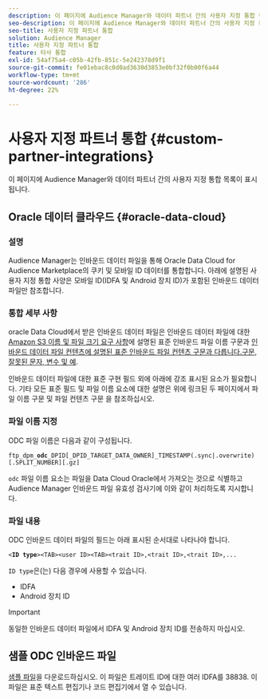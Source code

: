 ```yaml
---
description: 이 페이지에 Audience Manager와 데이터 파트너 간의 사용자 지정 통합 목록이 표시됩니다.
seo-description: 이 페이지에 Audience Manager와 데이터 파트너 간의 사용자 지정 통합 목록이 표시됩니다.
seo-title: 사용자 지정 파트너 통합
solution: Audience Manager
title: 사용자 지정 파트너 통합
feature: 타사 통합
exl-id: 54af75a4-c05b-42fb-851c-5e242378d9f1
source-git-commit: fe01ebac8c0d0ad3630d3853e0bf32f0b00f6a44
workflow-type: tm+mt
source-wordcount: '286'
ht-degree: 22%

---
```


# 사용자 지정 파트너 통합 {#custom-partner-integrations}

이 페이지에 Audience Manager와 데이터 파트너 간의 사용자 지정 통합 목록이 표시됩니다.

## Oracle 데이터 클라우드 {#oracle-data-cloud}

### 설명

Audience Manager는 인바운드 데이터 파일을 통해 Oracle Data Cloud for Audience Marketplace의 쿠키 및 모바일 ID 데이터를 통합합니다. 아래에 설명된 사용자 지정 통합 사양은 모바일 ID(IDFA 및 Android 장치 ID)가 포함된 인바운드 데이터 파일만 참조합니다.

### 통합 세부 사항

oracle Data Cloud에서 받은 인바운드 데이터 파일은 인바운드 데이터 파일에 대한 [Amazon S3 이름 및 파일 크기 요구 사항](/help/using/integration/sending-audience-data/batch-data-transfer-explained/inbound-s3-filenames.md)에 설명된 표준 인바운드 파일 이름 구문과 [인바운드 데이터 파일 컨텐츠에 설명된 표준 인바운드 파일 컨텐츠 구문과 다릅니다.구문, 잘못된 문자, 변수 및 예](/help/using/integration/sending-audience-data/batch-data-transfer-explained/inbound-file-contents.md).

인바운드 데이터 파일에 대한 표준 구현 필드 외에 아래에 강조 표시된 요소가 필요합니다. 기타 모든 표준 필드 및 파일 이름 요소에 대한 설명은 위에 링크된 두 페이지에서 파일 이름 구문 및 파일 컨텐츠 구문 을 참조하십시오.

### 파일 이름 지정

ODC 파일 이름은 다음과 같이 구성됩니다.

`ftp_dpm_`**`odc`**`_DPID[_DPID_TARGET_DATA_OWNER]_TIMESTAMP(.sync|.overwrite)[.SPLIT_NUMBER][.gz]`

`odc` 파일 이름 요소는 파일을 Data Cloud Oracle에서 가져오는 것으로 식별하고 Audience Manager 인바운드 파일 유효성 검사기에 이와 같이 처리하도록 지시합니다.

### 파일 내용

ODC 인바운드 데이터 파일의 필드는 아래 표시된 순서대로 나타나야 합니다.

`<`**`ID type`**`><TAB><user ID><TAB><trait ID>,<trait ID>,<trait ID>,...`

`ID type`은(는) 다음 경우에 사용할 수 있습니다.

* IDFA
* Android 장치 ID

>[!IMPORTANT]
>
>동일한 인바운드 데이터 파일에서 IDFA 및 Android 장치 ID를 전송하지 마십시오.

## 샘플 ODC 인바운드 파일

[샘플 파일](/help/using/integration/assets/ftp_dpm_odc_12345_1556223815.sync)을 다운로드하십시오. 이 파일은 트레이트 ID에 대한 여러 IDFA를 38838. 이 파일은 표준 텍스트 편집기나 코드 편집기에서 열 수 있습니다.
